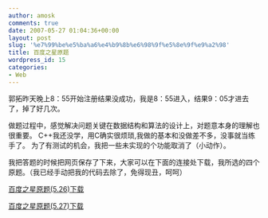 ```yaml
---
author: amosk
comments: true
date: 2007-05-27 01:04:36+00:00
layout: post
slug: '%e7%99%be%e5%ba%a6%e4%b9%8b%e6%98%9f%e5%8e%9f%e9%a2%98'
title: 百度之星原题
wordpress_id: 15
categories:
- Web
---
```


郭拓昨天晚上8：55开始注册结果没成功，我是8：55进入，结果9：05才进去了，掉了好几次。

做题过程中，感觉解决问题关键在数据结构和算法的设计上，对题意本身的理解也很重要。
C++我还没学，用C确实很烦琐,我做的基本和没做差不多，没事就当练手了。
为了有测试的机会，我把一些未实现的个功能取消了（小动作）。

我把答题的时候把网页保存了下来，大家可以在下面的连接处下载，我所选的四个原题。（我已经手动把我的代码去除了，免得现丑，呵呵）

[百度之星原题(5.26)下载](../down/astar.rar)  

[百度之星原题(5.27)下载](../down/astar2.rar)

